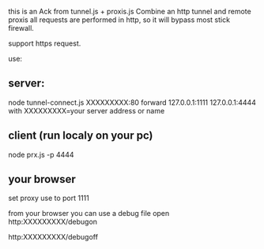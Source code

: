 this is an Ack from tunnel.js  + proxis.js
Combine an http tunnel and remote proxis 
all requests are performed in http, so it will bypass most stick firewall.

support https request.

use:

server:
-------
node tunnel-connect.js XXXXXXXXX:80 forward 127.0.0.1:1111 127.0.0.1:4444
with XXXXXXXXX=your server address or name


client (run localy on your pc)
-------
node prx.js -p 4444


your browser 
-----------
set proxy use to  port 1111


from your browser you can use a debug file
open 
http:XXXXXXXXX/debugon


http:XXXXXXXXX/debugoff

